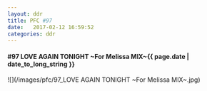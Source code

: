 ```yaml
---
layout: ddr
title: PFC #97
date:   2017-02-12 16:59:52
categories: ddr
---
```

#### **#97** LOVE AGAIN TONIGHT ~For Melissa MIX~<span class="pull-right">{{ page.date | date_to_long_string }}</span>
![](/images/pfc/97_LOVE AGAIN TONIGHT ~For Melissa MIX~.jpg)
